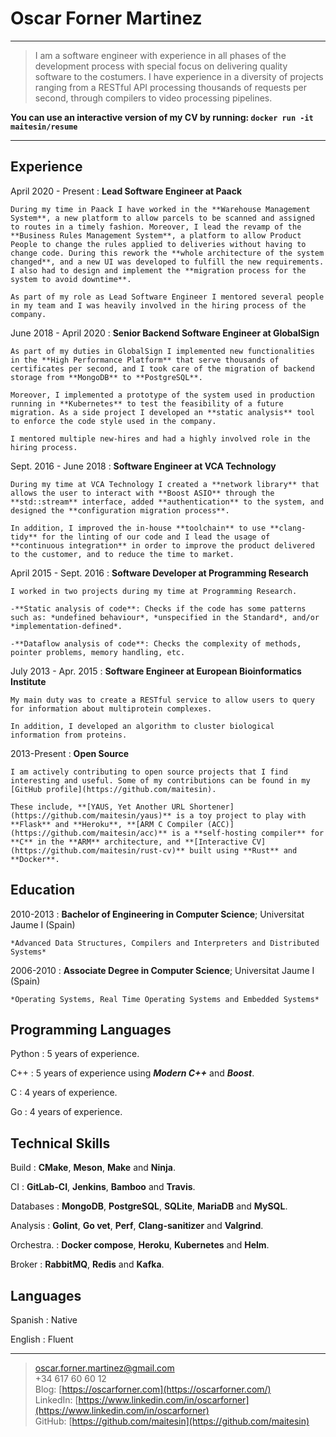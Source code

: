 Oscar Forner Martinez
============

----

> I am a software engineer with experience in all phases of the development process with special focus on delivering quality software to the costumers. I have experience in a diversity of projects ranging from a RESTful API processing thousands of requests per second, through compilers to video processing pipelines.

**You can use an interactive version of my CV by running: `docker run -it maitesin/resume`**

----

Experience
----------

April 2020 - Present
:   **Lead Software Engineer at Paack**

    During my time in Paack I have worked in the **Warehouse Management System**, a new platform to allow parcels to be scanned and assigned to routes in a timely fashion. Moreover, I lead the revamp of the **Business Rules Management System**, a platform to allow Product People to change the rules applied to deliveries without having to change code. During this rework the **whole architecture of the system changed**, and a new UI was developed to fulfill the new requirements. I also had to design and implement the **migration process for the system to avoid downtime**.

    As part of my role as Lead Software Engineer I mentored several people in my team and I was heavily involved in the hiring process of the company.

June 2018 - April 2020
:   **Senior Backend Software Engineer at GlobalSign**

    As part of my duties in GlobalSign I implemented new functionalities in the **High Performance Platform** that serve thousands of certificates per second, and I took care of the migration of backend storage from **MongoDB** to **PostgreSQL**.

    Moreover, I implemented a prototype of the system used in production running in **Kubernetes** to test the feasibility of a future migration. As a side project I developed an **static analysis** tool to enforce the code style used in the company.
    
    I mentored multiple new-hires and had a highly involved role in the hiring process. 

Sept. 2016 - June 2018
:   **Software Engineer at VCA Technology**

    During my time at VCA Technology I created a **network library** that allows the user to interact with **Boost ASIO** through the **std::stream** interface, added **authentication** to the system, and designed the **configuration migration process**.
    
    In addition, I improved the in-house **toolchain** to use **clang-tidy** for the linting of our code and I lead the usage of **continuous integration** in order to improve the product delivered to the customer, and to reduce the time to market.

April 2015 - Sept. 2016
:   **Software Developer at Programming Research**

    I worked in two projects during my time at Programming Research.

    -**Static analysis of code**: Checks if the code has some patterns such as: *undefined behaviour*, *unspecified in the Standard*, and/or *implementation-defined*.

    -**Dataflow analysis of code**: Checks the complexity of methods, pointer problems, memory handling, etc.

July 2013 - Apr. 2015
:   **Software Engineer at European Bioinformatics Institute**

    My main duty was to create a RESTful service to allow users to query for information about multiprotein complexes.

    In addition, I developed an algorithm to cluster biological information from proteins.


2013-Present
:   **Open Source**

    I am actively contributing to open source projects that I find interesting and useful. Some of my contributions can be found in my [GitHub profile](https://github.com/maitesin).

    These include, **[YAUS, Yet Another URL Shortener](https://github.com/maitesin/yaus)** is a toy project to play with **Flask** and **Heroku**, **[ARM C Compiler (ACC)](https://github.com/maitesin/acc)** is a **self-hosting compiler** for **C** in the **ARM** architecture, and **[Interactive CV](https://github.com/maitesin/rust-cv)** built using **Rust** and **Docker**.

[comment]: # (Courses)

[comment]: # (April 2016:   **LFD331: Developing Linux Device Drivers**; Linux Foundation)

[comment]: # (March 2016:   **LFD320: Linux Kernel Internals and Debugging**; Linux Foundation)

[comment]: # (August 2015:   **Agile for developers**; Accelebrate)

[comment]: # (November 2014:   **Algorithms, Part II**; Coursera, Princeton University)

[comment]: # (September 2014:   **Algorithms, Part I**; Coursera, Princeton University)


Education
---------

2010-2013
:   **Bachelor of Engineering in Computer Science**; Universitat Jaume I (Spain)

    *Advanced Data Structures, Compilers and Interpreters and Distributed Systems*

2006-2010
:   **Associate Degree in Computer Science**; Universitat Jaume I (Spain)

    *Operating Systems, Real Time Operating Systems and Embedded Systems*


Programming Languages
--------------------

Python
:   5 years of experience.

C++
:   5 years of experience using ***Modern C++*** and ***Boost***.

C
:   4 years of experience.

Go
:   4 years of experience.

[comment]: # (Rust:   6 months of experience.)

Technical Skills
----------------

Build
:   **CMake**, **Meson**, **Make** and **Ninja**.

CI
:   **GitLab-CI**, **Jenkins**, **Bamboo** and **Travis**.

Databases
:   **MongoDB**, **PostgreSQL**, **SQLite**, **MariaDB** and **MySQL**.

Analysis
:   **Golint**, **Go vet**, **Perf**, **Clang-sanitizer** and **Valgrind**.

Orchestra.
:   **Docker compose**, **Heroku**, **Kubernetes**  and **Helm**.

Broker
:   **RabbitMQ**, **Redis** and **Kafka**.

Languages
---------
Spanish
:   Native

English
:   Fluent

----

> <oscar.forner.martinez@gmail.com> \
> +34 617 60 60 12 \
> Blog: [https://oscarforner.com](https://oscarforner.com/) \
> LinkedIn: [https://www.linkedin.com/in/oscarforner](https://www.linkedin.com/in/oscarforner) \
> GitHub: [https://github.com/maitesin](https://github.com/maitesin)
